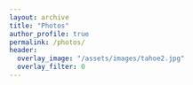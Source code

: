 ```yaml
---
layout: archive
title: "Photos"
author_profile: true
permalink: /photos/
header:
  overlay_image: "/assets/images/tahoe2.jpg"
  overlay_filter: 0
---
```

